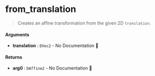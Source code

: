 # from\_translation

>  Creates an affine transformation from the given 2D `translation`.

#### Arguments

- **translation** : `DVec2` \- No Documentation 🚧

#### Returns

- **arg0** : `DAffine2` \- No Documentation 🚧